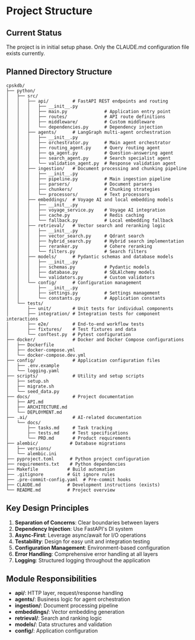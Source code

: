 # Project Structure

## Current Status
The project is in initial setup phase. Only the CLAUDE.md configuration file exists currently.

## Planned Directory Structure
```
cpskdb/
├── python/
│   ├── src/
│   │   ├── api/         # FastAPI REST endpoints and routing
│   │   │   ├── __init__.py
│   │   │   ├── main.py              # Application entry point
│   │   │   ├── routes/              # API route definitions
│   │   │   ├── middleware/          # Custom middleware
│   │   │   └── dependencies.py      # Dependency injection
│   │   ├── agents/      # LangGraph multi-agent orchestration
│   │   │   ├── __init__.py
│   │   │   ├── orchestrator.py      # Main agent orchestrator
│   │   │   ├── routing_agent.py     # Query routing agent
│   │   │   ├── qa_agent.py          # Question-answering agent
│   │   │   ├── search_agent.py      # Search specialist agent
│   │   │   └── validation_agent.py  # Response validation agent
│   │   ├── ingestion/   # Document processing and chunking pipeline
│   │   │   ├── __init__.py
│   │   │   ├── pipeline.py          # Main ingestion pipeline
│   │   │   ├── parsers/             # Document parsers
│   │   │   ├── chunkers/            # Chunking strategies
│   │   │   └── processors/          # Text processors
│   │   ├── embeddings/  # Voyage AI and local embedding models
│   │   │   ├── __init__.py
│   │   │   ├── voyage_service.py    # Voyage AI integration
│   │   │   ├── cache.py             # Redis caching
│   │   │   └── fallback.py          # Local embedding fallback
│   │   ├── retrieval/   # Vector search and reranking logic
│   │   │   ├── __init__.py
│   │   │   ├── vector_search.py     # Qdrant search
│   │   │   ├── hybrid_search.py     # Hybrid search implementation
│   │   │   ├── reranker.py          # Cohere reranking
│   │   │   └── filters.py           # Search filters
│   │   ├── models/      # Pydantic schemas and database models
│   │   │   ├── __init__.py
│   │   │   ├── schemas.py           # Pydantic models
│   │   │   ├── database.py          # SQLAlchemy models
│   │   │   └── validators.py        # Custom validators
│   │   └── config/      # Configuration management
│   │       ├── __init__.py
│   │       ├── settings.py          # Settings management
│   │       └── constants.py         # Application constants
│   └── tests/
│       ├── unit/        # Unit tests for individual components
│       ├── integration/ # Integration tests for component interactions
│       ├── e2e/         # End-to-end workflow tests
│       ├── fixtures/    # Test fixtures and data
│       └── conftest.py  # Pytest configuration
├── docker/              # Docker and Docker Compose configurations
│   ├── Dockerfile
│   ├── docker-compose.yml
│   └── docker-compose.dev.yml
├── config/              # Application configuration files
│   ├── .env.example
│   └── logging.yaml
├── scripts/             # Utility and setup scripts
│   ├── setup.sh
│   ├── migrate.sh
│   └── seed_data.py
├── docs/                # Project documentation
│   ├── API.md
│   ├── ARCHITECTURE.md
│   └── DEPLOYMENT.md
├── .ai/                 # AI-related documentation
│   └── docs/
│       ├── tasks.md     # Task tracking
│       ├── tests.md     # Test specifications
│       └── PRD.md       # Product requirements
├── alembic/            # Database migrations
│   ├── versions/
│   └── alembic.ini
├── pyproject.toml      # Python project configuration
├── requirements.txt    # Python dependencies
├── Makefile           # Build automation
├── .gitignore         # Git ignore rules
├── .pre-commit-config.yaml  # Pre-commit hooks
├── CLAUDE.md          # Development instructions (exists)
└── README.md          # Project overview
```

## Key Design Principles
1. **Separation of Concerns**: Clear boundaries between layers
2. **Dependency Injection**: Use FastAPI's DI system
3. **Async-First**: Leverage async/await for I/O operations
4. **Testability**: Design for easy unit and integration testing
5. **Configuration Management**: Environment-based configuration
6. **Error Handling**: Comprehensive error handling at all layers
7. **Logging**: Structured logging throughout the application

## Module Responsibilities
- **api/**: HTTP layer, request/response handling
- **agents/**: Business logic for agent orchestration
- **ingestion/**: Document processing pipeline
- **embeddings/**: Vector embedding generation
- **retrieval/**: Search and ranking logic
- **models/**: Data structures and validation
- **config/**: Application configuration